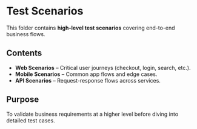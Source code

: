 # Test Scenarios

This folder contains **high-level test scenarios** covering end-to-end business flows.

##  Contents
- **Web Scenarios** – Critical user journeys (checkout, login, search, etc.).  
- **Mobile Scenarios** – Common app flows and edge cases.  
- **API Scenarios** – Request-response flows across services.  

##  Purpose
To validate business requirements at a higher level before diving into detailed test cases.
